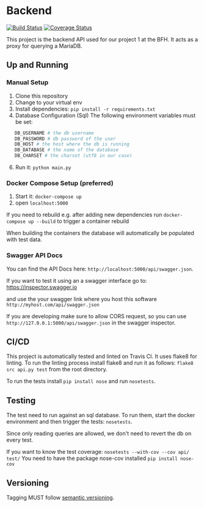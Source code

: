 # Backend
[![Build Status](https://travis-ci.org/bfh-proj1-sumfrie/backend.svg?branch=master)](https://travis-ci.org/bfh-proj1-sumfrie/backend)
[![Coverage Status](https://coveralls.io/repos/github/bfh-proj1-sumfrie/backend/badge.svg?branch=master)](https://coveralls.io/github/bfh-proj1-sumfrie/backend?branch=master)

This project is the backend API used for our project 1 at the BFH.
It acts as a proxy for querying a MariaDB.

## Up and Running

### Manual Setup
1) Clone this repository
3) Change to your virtual env
4) Install dependencies: `pip install -r requirements.txt`
5) Database Configuration (Sql)
 The following environment variables must be set:
 ```bash 
    DB_USERNAME # the db username
    DB_PASSWORD # db password of the user
    DB_HOST # the host where the db is running
    DB_DATABASE # the name of the database
    DB_CHARSET # the charset (utf8 in our case)
 ```
6) Run it: `python main.py`

### Docker Compose Setup (preferred)
1) Start it: `docker-compose up`
2) open `localhost:5000`

If you need to rebuild e.g. after adding new dependencies run `docker-compose up --build` 
to trigger a container rebuild

When building the containers the database will automatically be populated with test data.

### Swagger API Docs
You can find the API Docs here: `http://localhost:5000/api/swagger.json`.

If you want to test it using an a swagger interface go to: https://inspector.swagger.io

and use the your swagger link where you host this software `http://myhost.com/api/swagger.json` 

If you are developing make sure to allow CORS request, so you can use `http://127.0.0.1:5000/api/swagger.json`
in the swagger inspector.

## CI/CD
This project is automatically tested and linted on Travis CI.
It uses flake8 for linting. To run the linting process install flake8 and run it as follows:
`flake8 src api.py test` from the root directory.

To run the tests install `pip install nose` and run `nosetests`.

## Testing

The test need to run against an sql database. To run them, start the docker environment
and then trigger the tests: `nosetests`.

Since only reading queries are allowed, we don't need to revert the db
on every test.

If you want to know the test coverage: `nosetests --with-cov --cov api/ test/`
You need to have the package nose-cov installed `pip install nose-cov`

## Versioning
Tagging MUST follow [semantic versioning](https://semver.org/).